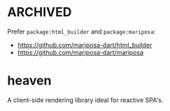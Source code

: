 # ARCHIVED
Prefer `package:html_builder` and `package:mariposa`:
* https://github.com/mariposa-dart/html_builder
* https://github.com/mariposa-dart/mariposa

# heaven
A client-side rendering library ideal for reactive SPA's.
